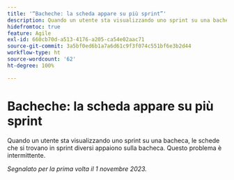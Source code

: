 ```yaml
---
title: '“Bacheche: la scheda appare su più sprint”'
description: Quando un utente sta visualizzando uno sprint su una bacheca, le schede che si trovano in sprint diversi appaiono sulla bacheca. Questo problema è intermittente.
hidefromtoc: true
feature: Agile
exl-id: 660cb70d-a513-4176-a205-ca54e02aac71
source-git-commit: 3a5bf0ed6b1a7a6d61c9f3f074c551bf6e3b2d44
workflow-type: ht
source-wordcount: '62'
ht-degree: 100%

---
```


# Bacheche: la scheda appare su più sprint

<!--
>[!NOTE]
>
>This issue was fixed on January 12, 2024.-->

Quando un utente sta visualizzando uno sprint su una bacheca, le schede che si trovano in sprint diversi appaiono sulla bacheca. Questo problema è intermittente.

_Segnalato per la prima volta il 1 novembre 2023._
